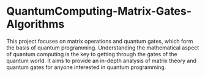 # QuantumComputing-Matrix-Gates-Algorithms
This project focuses on matrix operations and quantum gates, which form the basis of quantum programming. Understanding the mathematical aspect of quantum computing is the key to getting through the gates of the quantum world. It aims to provide an in-depth analysis of matrix theory and quantum gates for anyone interested in quantum programming.
